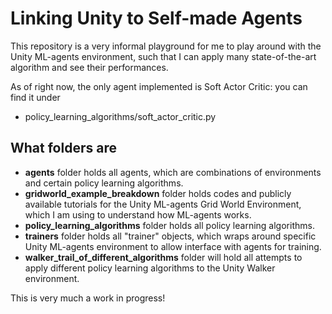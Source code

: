 # Linking Unity to Self-made Agents

This repository is a very informal playground for me to play around with the Unity ML-agents environment, 
such that I can apply many state-of-the-art algorithm and see their performances.

As of right now, the only agent implemented is Soft Actor Critic: you can find it under
* policy_learning_algorithms/soft_actor_critic.py

## What folders are

* **agents** folder holds all agents, which are combinations of environments and certain policy learning algorithms.
* **gridworld_example_breakdown** folder holds codes and publicly available tutorials for the Unity ML-agents Grid World Environment,
  which I am using to understand how ML-agents works.
* **policy_learning_algorithms** folder holds all policy learning algorithms.
* **trainers** folder holds all "trainer" objects, which wraps around specific Unity ML-agents environment to allow interface with agents for training.
* **walker_trail_of_different_algorithms** folder will hold all attempts to apply different policy learning algorithms to the Unity Walker environment.

This is very much a work in progress!
